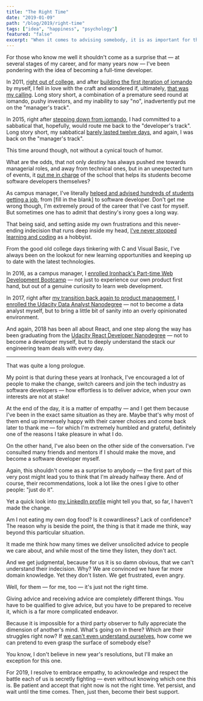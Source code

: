 ```yaml
---
title: "The Right Time"
date: "2019-01-09"
path: "/blog/2019/right-time"
tags: ["idea", "happiness", "psychology"]
featured: "false"
excerpt: "When it comes to advising somebody, it is as important for the advisor to be knowledgeable and qualified, as is for the advisee to be ready to listen, ready to act."
---
```


For those who know me well it shouldn't come as a surprise that — at several stages of my career, and for many years now — I've been pondering with the idea of becoming a full-time developer.

In 2011, [right out of college](/blog/2013/industrial-engineer), and after [building the first iteration of iomando](/blog/2013/iomando-10) by myself, I fell in love with the craft and wondered if, ultimately, [that was my calling](/blog/2015/passion-work). Long story short, a combination of a premature seed round at iomando, pushy investors, and my inability to say "no", inadvertently put me on the "manager's track".

In 2015, right after [stepping down from iomando](/blog/2015/stepping-down), I had committed to a sabbatical that, hopefully, would route me back to the "developer's track". Long story short, my sabbatical [barely lasted twelve days](/blog/2015/hi-from-ironhack), and again, I was back on the "manager's track".

This time around though, not without a cynical touch of humor.

What are the odds, that not only *destiny* has always pushed me towards managerial roles, and away from technical ones, but in an unexpected turn of events, it [put me in charge](/blog/2016/the-power-of-not-knowing) of the school that helps its students become software developers themselves?

As campus manager, I've literally [helped and advised hundreds of students getting a job](/blog/2017/curiosity-trumps-everything), from [fill in the blank] to software developer. Don't get me wrong though, I'm extremely proud of the career that I've cast for myself. But sometimes one has to admit that destiny's irony goes a long way.

That being said, and setting aside my own frustrations and this never-ending indecision that runs deep inside my head, [I've never stopped learning and coding](https://github.com/MarcCollado) as a hobbyist.

From the good old college days tinkering with C and Visual Basic, I've always been on the lookout for new learning opportunities and keeping up to date with the latest technologies.

In 2016, as a campus manager, I [enrolled Ironhack's Part-time Web Development Bootcamp](/blog/2016/ironhack-experience) — not just to experience our own product first hand, but out of a genuine curiosity to learn web development.

In 2017, right after [my transition back again to product management](/blog/2017/ironhack-from-gm-to-pm), I [enrolled the Udacity Data Analyst Nanodegree](/blog/2018/udacity-dand) — not to become a data analyst myself, but to bring a little bit of sanity into an overly opinionated environment.

And again, 2018 has been all about React, and one step along the way has been graduating from the [Udacity React Developer Nanodegree](/blog/2018/udacity-rdnd) — not to become a developer myself, but to deeply understand the stack our engineering team deals with every day.

---

That was quite a long prologue.

My point is that during these years at Ironhack, I've encouraged a lot of people to make the change, switch careers and join the tech industry as software developers — how effortless is to deliver advice, when your own interests are not at stake!

At the end of the day, it is a matter of empathy — and I get them because I've been in the exact same situation as they are. Maybe that's why most of them end up immensely happy with their career choices and come back later to thank me — for which I'm extremely humbled and grateful, definitely one of the reasons I take pleasure in what I do.

On the other hand, I've also been on the other side of the conversation. I've consulted many friends and mentors if I should make the move, and become a software developer myself.

Again, this shouldn't come as a surprise to anybody — the first part of this very post might lead you to think that I'm already halfway there. And of course, their recommendations, look a lot like the ones I give to other people: "just do it".

Yet a quick look into [my LinkedIn profile](https://www.linkedin.com/in/marccollado/) might tell you that, so far, I haven't made the change.

Am I not eating my own dog food? Is it cowardliness? Lack of confidence? The reason why is beside the point, the thing is that it made me think, way beyond this particular situation.

It made me think how many times we deliver unsolicited advice to people we care about, and while most of the time they listen, they don't act.

And we get judgmental, because for us it is so damn obvious, that we can't understand their indecision. Why? We are convinced we have far more domain knowledge. Yet they don't listen. We get frustrated, even angry.

Well, for them — for me, too — it's just not the right time.

Giving advice and receiving advice are completely different things. You have to be qualified to give advice, but you have to be prepared to receive it, which is a far more complicated endeavor.

Because it is impossible for a third party observer to fully appreciate the dimension of another's mind. What's going on in there? Which are their struggles right now? If [we can't even understand ourselves](/blog/2018/free-will), how come we can pretend to even grasp the surface of somebody else?

You know, I don't believe in new year's resolutions, but I'll make an exception for this one.

For 2019, I resolve to embrace empathy, to acknowledge and respect the battle each of us is secretly fighting — even without knowing which one this is. Be patient and accept that right now is not the right time. Yet persist, and wait until the time comes. Then, just then, become their best support.